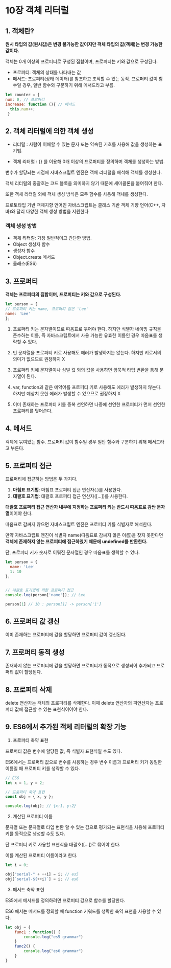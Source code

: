 # 10장 객체 리터럴

## 1. 객체란?

**원시 타입의 값(원시값)은 변경 불가능한 값이지만 객체 타입의 값(객체)는 변경 가능한 값이다.**

객체는 0개 이상의 프로퍼티로 구성된 집합이며, 프로퍼티는 키와 값으로 구성된다.

- 프로퍼티: 객체의 상태를 나타내는 값
- 메서드: 프로퍼티(상태 데이터)를 참조하고 조작할 수 있는 동작. 프로퍼티 값이 함수일 경우, 일반 함수와 구분하기 위해 메서드라고 부름. 

```javascript
let counter = {
num: 0, // 프로퍼티
increase: function (){ // 메서드
  this.num++;
 }
```

## 2. 객체 리터럴에 의한 객체 생성

- 리터럴 : 사람이 이해할 수 있는 문자 또는 약속된 기호를 사용해 값을 생성하는 표기법.

- 객체 리터럴 : {} 를 이용해 0개 이상의 프로퍼티를 정의하며 객체를 생성하는 방법. 

변수가 할당되는 시점에 자바스크립트 엔진은 객체 리터럴을 해석해 객체를 생성한다. 

객체 리터럴의 중괄호는 코드 블록을 의미하지 않기 때문에 세미콜론을 붙여줘야 한다.

또한 객체 리터럴 외에 객체 생성 방식은 모두 함수를 사용해 객체를 생성한다.

프로토타입 기반 객체지향 언어인 자바스크립트는 클래스 기반 객체 기향 언어(C++, 자바)와 달리 다양한 객체 생성 방법을 지원한다

### 객체 생성 방법
- 객체 리터럴: 가장 일반적이고 간단한 방법.
- Object 생성자 함수
- 생성자 함수
- Object.create 메서드
- 클래스(ES6)

## 3. 프로퍼티

**객체는 프로퍼티의 집합이며, 프로퍼티는 키와 값으로 구성된다.**

```javascript
let person = {
// 프로퍼티 키는 name, 프로퍼티 값은 'Lee'
name: 'Lee'
};
```

1. 프로퍼티 키는 문자열이므로 따옴표로 묶어야 한다. 하지만 식별자 네이밍 규칙을 준수하는 이름, 즉 자바스크립트에서 사용 가능한 유효한 이름인 경우 따옴표를 생략할 수 있다.

2. 빈 문자열을 프로퍼티 키로 사용해도 에러가 발생하지는 않는다. 하지만 키로서의 의미가 없으므로 권장하지 X

3. 프로퍼티 키에 문자열이나 심벌 값 외의 값을 사용하면 암묵적 타입 변환을 통해 문자열이 된다.

4. var, function과 같은 예약어를 프로퍼티 키로 사용해도 에러가 발생하지 않는다. 하지만 예상치 못한 에러가 발생할 수 있으므로 권장하지 X

5. 이미 존재하는 프로퍼티 키를 중복 선언하면 나중에 선언한 프로퍼티가 먼저 선언한 프로퍼티를 덮어쓴다.

## 4. 메서드

객체에 묶여있는 함수. 프로퍼티 값이 함수일 경우 일반 함수와 구분하기 위해 메서드라고 부른다.

## 5. 프로퍼티 접근

프로퍼티에 접근하는 방법은 두 가지다.

1. **마침표 표기법**: 마침표 프로퍼티 접근 연산자(.)를 사용한다.
2. **대괄호 표기법**: 대괄호 프로퍼티 접근 연산자([...])를 사용한다. 

**대괄호 프로퍼티 접근 연산자 내부에 지정하는 프로퍼티 키는 반드시 따옴표로 감싼 문자열**이어야 한다. 

따옴표로 감싸지 않으면 자바스크립트 엔진은 프로퍼티 키를 식별자로 해석한다.

만약 자바스크립트 엔진이 식별자 name(따옴표로 감싸지 않은 이름)을 찾지 못한다면 **객체에 존재하지 않는 프로퍼티에 접근하였기 때문에 undefined를 반환한다.**

단, 프로퍼티 키가 숫자로 이뤄진 문자열인 경우 따옴표를 생략할 수 있다.

```javascript
let person = {
  name: 'Lee'
  1: 10
};


// 대괄호 표기법에 의한 프로퍼티 접근
console.log(person['name']); // Lee

person[1] // 10 : person[1] -> person['1']
```

## 6. 프로퍼티 값 갱신

이미 존재하는 프로퍼티에 값을 할당하면 프로퍼티 값이 갱신된다.

## 7. 프로퍼티 동적 생성

존재하지 않는 프로퍼티에 값을 할당하면 프로퍼티가 동적으로 생성되어 추가되고 프로퍼티 값이 할당된다.

## 8. 프로퍼티 삭제

delete 연산자는 객체의 프로퍼티를 삭제한다. 이때 delete 연산자의 피연산자는 프로퍼티 값에 접근할 수 있는 표현식이어야 한다.

## 9. ES6에서 추가된 객체 리터럴의 확장 기능

1. 프로퍼티 축약 표현

프로퍼티 값은 변수에 할당된 값, 즉 식별자 표현식일 수도 있다.

ES6에서는 프로퍼티 값으로 변수를 사용하는 경우 변수 이름과 프로퍼티 키가 동일한 이름일 때 프로퍼티 키를 생략할 수 있다.

```javascript
// ES6
let x = 1, y = 2;

// 프로퍼티 축약 표현
const obj = { x, y };

console.log(obj); // {x:1, y:2}
```

2. 계산된 프로퍼티 이름

문자열 또는 문자열로 타입 변환 할 수 있는 값으로 평가되는 표현식을 사용해 프로퍼티 키를 동적으로 생성할 수도 있다. 

단 프로퍼티 키로 사용할 표현식을 대괄호([...])로 묶어야 한다.

이를 계산된 프로퍼티 이름이라고 한다.

```javascript
let i = 0;

obj["serial-" + ++i] = i; // es5
obj[`serial-${++i}`] = i; // es6
```

3. 메서드 축약 표현

ES5에서 메서드를 정의하려면 프로퍼티 값으로 함수를 할당한다.

ES6 에서는 메서드를 정의할 때 function 키워드를 생략한 축약 표현을 사용할 수 있다.

```javascript
let obj = {
    func1 : function() {
        console.log("es5 grammar")
    }
    func2() {
        console.log("es6 grammar")
    }
}
```
